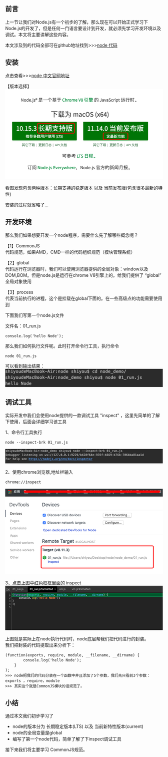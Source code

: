## 前言
上一节让我们对Node.js有一个初步的了解，那么现在可以开始正式学习下Node.js的开发了，但是任何一门语言要设计到开发，就必须先学习开发环境以及调试。本文将主要讲解这些内容。

本文涉及到的代码全部可在github地址找到>>>[node 代码](https://github.com/shiyou00/node)

## 安装
点击查看>>>[node 中文官网地址](https://nodejs.org/zh-cn/)

【版本选择】
![](./image/78.png)

看图发现包含两种版本：长期支持的稳定版本 以及 当前发布版(包含很多最新的特性)

安装的过程就省略了...

## 开发环境
那么我们如果想要开发一个node程序，需要什么先了解哪些概念呢？

【1】CommonJS  
代码规范，如果AMD，CMD一样的代码组织规范（模块管理系统）

【2】global  
代码运行在浏览器时，我们可以使用浏览器提供的全局对象：window以及DOM,BOM。但是node.js是运行在chrome V8引擎上的。给我们提供了 “global” 全局对象使用

【3】process  
代表当前执行的进程，这个是挂载在global下面的。在一些高级点的功能需要使用到

下面我们写第一个node.js文件

文件名：01_run.js
```
console.log('hello Node');
```

那么我们如何执行文件呢。此时打开命令行工具，执行命令
```
node 01_run.js 
```

可以看到输出结果：
![](./image/79.png)


## 调试工具
实际开发中我们会使用node提供的一款调试工具 "inspect" ，这里先简单的了解下使用，后面会详细学习该工具

1、命令行工具执行
```
node --inspect-brk 01_run.js
```

![](./image/80.png)

2、使用chrome浏览器,地址栏输入
```
chrome://inspect
```

![](./image/81.png)


3、点击上图中红色框框里面的 inspect
![](./image/82.png)

上图就是实际上在node执行代码时，node底层帮我们把代码进行的封装。  
我们把封装的代码提取出来分析下：
```
(function(exports, require, module, __filename, __dirname) {
        console.log('hello Node');
    }
);
>>> node把我们的代码分装在一个函数中并且添加了5个参数，我们先只看前3个参数：exports ，require，module
>>> 其实这个就是CommonJS模块的话规范了。
```

## 小结
通过本文我们初步学习了
- node的版本分为 长期稳定版本(LTS) 以及 当前新特性版本(current)
- node的全局变量是global
- 编写了第一个node代码，简单了解了下inspect调试工具

接下来我们将主要学习 CommonJS规范。
